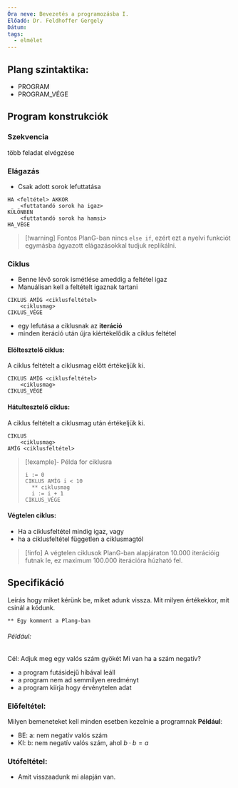 ```yaml
---
Óra neve: Bevezetés a programozásba I.
Előadó: Dr. Feldhoffer Gergely
Dátum: 
tags:
  - elmélet
---
```

## Plang szintaktika:
- PROGRAM
- PROGRAM_VÉGE
## Program konstrukciók
### Szekvencia
több feladat elvégzése
### Elágazás
- Csak adott sorok lefuttatása
```Plang
HA <feltétel> AKKOR
	<futtatandó sorok ha igaz>
KÜLÖNBEN
	<futtatandó sorok ha hamsi>
HA_VÉGE
```

> [!warning] Fontos
> PlanG-ban nincs `else if`, ezért ezt a nyelvi funkciót egymásba ágyazott elágazásokkal tudjuk replikálni.
### Ciklus
- Benne lévő sorok ismétlése ameddig a feltétel igaz
- Manuálisan kell a feltételt igaznak tartani
```Plang
CIKLUS AMÍG <ciklusfeltétel>
	<ciklusmag>
CIKLUS_VÉGE
```
- egy lefutása a ciklusnak az __iteráció__
- minden iteráció után újra kiértékelődik a ciklus feltétel
#### Elöltesztelő ciklus:
A ciklus feltételt a ciklusmag előtt értékeljük ki.
```Plang
CIKLUS AMÍG <ciklusfeltétel>
	<ciklusmag>
CIKLUS_VÉGE
```
#### Hátultesztelő ciklus:
A ciklus feltételt a ciklusmag után értékeljük ki.
```Plang
CIKLUS
	<ciklusmag>
AMÍG <ciklusfeltétel>
```

> [!example]- Példa for ciklusra
> ```Plang
> i := 0
> CIKLUS AMÍG i < 10
>	** ciklusmag
>	i := i + 1
>CIKLUS_VÉGE
>```
#### Végtelen ciklus:
- Ha a ciklusfeltétel mindig igaz, vagy
- ha a ciklusfeltétel független a ciklusmagtól

> [!info]
> A végtelen ciklusok PlanG-ban alapjáraton 10.000 iterációig futnak le, ez maximum 100.000 iterációra húzható fel.
## Specifikáció
Leírás hogy miket kérünk be, miket adunk vissza. Mit milyen értékekkor, mit csinál a kódunk.
```Plang
** Egy komment a Plang-ban
```
###### Például:
Cél: Adjuk meg egy valós szám gyökét
Mi van ha a szám negatív?
- a program futásidejű hibával leáll
- a program nem ad semmilyen eredményt
- a program kiírja hogy érvénytelen adat
### Előfeltétel:
Milyen bemeneteket kell minden esetben kezelnie a programnak
**Például**:
- BE: a: nem negatív valós szám
- KI: b: nem negatív valós szám, ahol $b\cdot b=a$
### Utófeltétel:
- Amit visszaadunk mi alapján van.